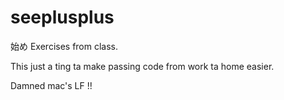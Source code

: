 # seeplusplus
始め
Exercises from class.

This just a ting ta make passing code from work ta home easier.

Damned mac's LF !!

